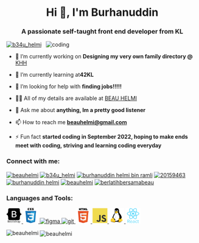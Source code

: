 <h1 align="center">Hi 👋, I'm Burhanuddin</h1>
<h3 align="center">A passionate self-taught front end developer from KL</h3>
<img align="right" alt="coding" width="400" src="https://cloudinary.com/blog/wp-content/uploads/sites/12/2022/02/Animations_with_HTML5_2000x1100_v2-1.gif">

<p align="left"> <a href="https://twitter.com/b34u_helmi" target="blank"><img src="https://img.shields.io/twitter/follow/b34u_helmi?logo=twitter&style=for-the-badge" alt="b34u_helmi" /></a> </p>

- 🔭 I’m currently working on **Designing my very own family directory @** [KHH](https://keluargahajihaniff.netlify.app)

- 🌱 I’m currently learning at**42KL**

- 🤝 I’m looking for help with **finding jobs!!!!!**

- 👨‍💻 All of my details are available at [BEAU HELMI](https://burhanuddinhelmi.netlify.app)

- 💬 Ask me about **anything, Im a pretty good listener**

- 📫 How to reach me **beauhelmi@gmail.com**

- ⚡ Fun fact **started coding in September 2022, hoping to make ends meet with coding, striving and learning coding everyday**

<h3 align="left">Connect with me:</h3>
<p align="left">
<a href="https://codepen.io/beauhelmi" target="blank"><img align="center" src="https://raw.githubusercontent.com/rahuldkjain/github-profile-readme-generator/master/src/images/icons/Social/codepen.svg" alt="beauhelmi" height="30" width="40" /></a>
<a href="https://twitter.com/b34u_helmi" target="blank"><img align="center" src="https://raw.githubusercontent.com/rahuldkjain/github-profile-readme-generator/master/src/images/icons/Social/twitter.svg" alt="b34u_helmi" height="30" width="40" /></a>
<a href="https://linkedin.com/in/burhanuddin helmi bin ramli" target="blank"><img align="center" src="https://raw.githubusercontent.com/rahuldkjain/github-profile-readme-generator/master/src/images/icons/Social/linked-in-alt.svg" alt="burhanuddin helmi bin ramli" height="30" width="40" /></a>
<a href="https://stackoverflow.com/users/20159463" target="blank"><img align="center" src="https://raw.githubusercontent.com/rahuldkjain/github-profile-readme-generator/master/src/images/icons/Social/stack-overflow.svg" alt="20159463" height="30" width="40" /></a>
<a href="https://fb.com/burhanuddin helmi" target="blank"><img align="center" src="https://raw.githubusercontent.com/rahuldkjain/github-profile-readme-generator/master/src/images/icons/Social/facebook.svg" alt="burhanuddin helmi" height="30" width="40" /></a>
<a href="https://instagram.com/beauhelmi" target="blank"><img align="center" src="https://raw.githubusercontent.com/rahuldkjain/github-profile-readme-generator/master/src/images/icons/Social/instagram.svg" alt="beauhelmi" height="30" width="40" /></a>
<a href="https://www.youtube.com/c/berlatihbersamabeau" target="blank"><img align="center" src="https://raw.githubusercontent.com/rahuldkjain/github-profile-readme-generator/master/src/images/icons/Social/youtube.svg" alt="berlatihbersamabeau" height="30" width="40" /></a>
</p>

<h3 align="left">Languages and Tools:</h3>
<p align="left"> <a href="https://getbootstrap.com" target="_blank" rel="noreferrer"> <img src="https://raw.githubusercontent.com/devicons/devicon/master/icons/bootstrap/bootstrap-plain-wordmark.svg" alt="bootstrap" width="40" height="40"/> </a> <a href="https://www.w3schools.com/css/" target="_blank" rel="noreferrer"> <img src="https://raw.githubusercontent.com/devicons/devicon/master/icons/css3/css3-original-wordmark.svg" alt="css3" width="40" height="40"/> </a> <a href="https://www.figma.com/" target="_blank" rel="noreferrer"> <img src="https://www.vectorlogo.zone/logos/figma/figma-icon.svg" alt="figma" width="40" height="40"/> </a> <a href="https://git-scm.com/" target="_blank" rel="noreferrer"> <img src="https://www.vectorlogo.zone/logos/git-scm/git-scm-icon.svg" alt="git" width="40" height="40"/> </a> <a href="https://www.w3.org/html/" target="_blank" rel="noreferrer"> <img src="https://raw.githubusercontent.com/devicons/devicon/master/icons/html5/html5-original-wordmark.svg" alt="html5" width="40" height="40"/> </a> <a href="https://developer.mozilla.org/en-US/docs/Web/JavaScript" target="_blank" rel="noreferrer"> <img src="https://raw.githubusercontent.com/devicons/devicon/master/icons/javascript/javascript-original.svg" alt="javascript" width="40" height="40"/> </a> <a href="https://www.linux.org/" target="_blank" rel="noreferrer"> <img src="https://raw.githubusercontent.com/devicons/devicon/master/icons/linux/linux-original.svg" alt="linux" width="40" height="40"/> </a> <a href="https://reactjs.org/" target="_blank" rel="noreferrer"> <img src="https://raw.githubusercontent.com/devicons/devicon/master/icons/react/react-original-wordmark.svg" alt="react" width="40" height="40"/> </a> </p>

<p><img align="left" src="https://github-readme-stats.vercel.app/api/top-langs?username=beauhelmi&show_icons=true&title_color=b17272&locale=en&layout=compact" alt="beauhelmi" /></p>

<p>&nbsp;<img align="center" src="https://github-readme-stats.vercel.app/api?username=beauhelmi&show_icons=true&theme=radical&title_color=f84f4f&locale=en" alt="beauhelmi" /></p>
